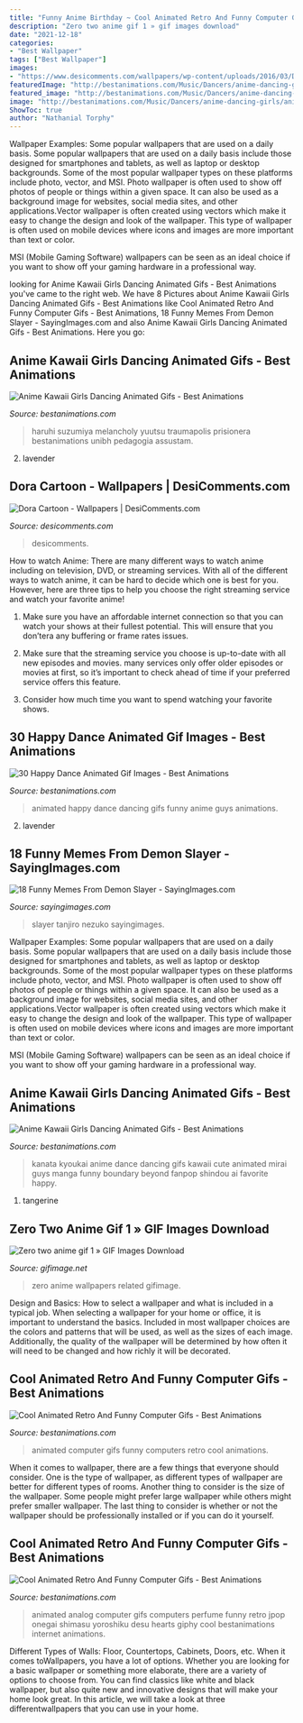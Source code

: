 ```yaml
---
title: "Funny Anime Birthday ~ Cool Animated Retro And Funny Computer Gifs"
description: "Zero two anime gif 1 » gif images download"
date: "2021-12-18"
categories:
- "Best Wallpaper"
tags: ["Best Wallpaper"]
images:
- "https://www.desicomments.com/wallpapers/wp-content/uploads/2016/03/Dora-Cartoon-DC087-768x428.jpg"
featuredImage: "http://bestanimations.com/Music/Dancers/anime-dancing-girls/anime-kawaii-cute-dance-animated-gif-image-7.gif"
featured_image: "http://bestanimations.com/Music/Dancers/anime-dancing-girls/anime-kawaii-cute-dance-animated-gif-image-7.gif"
image: "http://bestanimations.com/Music/Dancers/anime-dancing-girls/anime-kawaii-cute-dance-animated-gif-image-7.gif"
ShowToc: true
author: "Nathanial Torphy"
---
```



Wallpaper Examples: Some popular wallpapers that are used on a daily basis.
Some popular wallpapers that are used on a daily basis include those designed for smartphones and tablets, as well as laptop or desktop backgrounds. Some of the most popular wallpaper types on these platforms include photo, vector, and MSI. 
Photo wallpaper is often used to show off photos of people or things within a given space. It can also be used as a background image for websites, social media sites, and other applications.Vector wallpaper is often created using vectors which make it easy to change the design and look of the wallpaper. This type of wallpaper is often used on mobile devices where icons and images are more important than text or color. 

MSI (Mobile Gaming Software) wallpapers can be seen as an ideal choice if you want to show off your gaming hardware in a professional way.

	

		
looking for Anime Kawaii Girls Dancing Animated Gifs - Best Animations you've came to the right web. We have 8 Pictures about Anime Kawaii Girls Dancing Animated Gifs - Best Animations like Cool Animated Retro And Funny Computer Gifs - Best Animations, 18 Funny Memes From Demon Slayer - SayingImages.com and also Anime Kawaii Girls Dancing Animated Gifs - Best Animations. Here you go:
		
    
## Anime Kawaii Girls Dancing Animated Gifs - Best Animations

<img loading=lazy src="https://bestanimations.com/Music/Dancers/anime-dancing-girls/anime-kawaii-cute-dance-animated-gif-image-2.gif" onerror="this.onerror=null;this.src='https://tse2.mm.bing.net/th?id=OIP.gwxxtmw7jACXTsClgh1a4AAAAA&amp;pid=15.1';" alt="Anime Kawaii Girls Dancing Animated Gifs - Best Animations">

_Source: bestanimations.com_

>haruhi suzumiya melancholy yuutsu traumapolis prisionera bestanimations unibh pedagogia assustam. 

	

2. lavender 

    
## Dora Cartoon - Wallpapers | DesiComments.com

<img loading=lazy src="https://www.desicomments.com/wallpapers/wp-content/uploads/2016/03/Dora-Cartoon-DC087-768x428.jpg" onerror="this.onerror=null;this.src='https://tse4.mm.bing.net/th?id=OIP.hlADW4Uz0pgHZMgwXg1QUQHaEI&amp;pid=15.1';" alt="Dora Cartoon - Wallpapers | DesiComments.com">

_Source: desicomments.com_

>desicomments. 

	

How to watch Anime: There are many different ways to watch anime including on television, DVD, or streaming services.
With all of the different ways to watch anime, it can be hard to decide which one is best for you. However, here are three tips to help you choose the right streaming service and watch your favorite anime!
1. Make sure you have an affordable internet connection so that you can watch your shows at their fullest potential. This will ensure that you don’tera any buffering or frame rates issues.

2. Make sure that the streaming service you choose is up-to-date with all new episodes and movies. many services only offer older episodes or movies at first, so it’s important to check ahead of time if your preferred service offers this feature.

3. Consider how much time you want to spend watching your favorite shows.

    
## 30 Happy Dance Animated Gif Images - Best Animations

<img loading=lazy src="http://bestanimations.com/Music/Dancers/happy-dance/happy-dance-animated-gif-image-56.gif" onerror="this.onerror=null;this.src='https://tse3.mm.bing.net/th?id=OIP.a6TP2s-irWg_TrOtBtKgRAHaEK&amp;pid=15.1';" alt="30 Happy Dance Animated Gif Images - Best Animations">

_Source: bestanimations.com_

>animated happy dance dancing gifs funny anime guys animations. 

	

2. lavender 

    
## 18 Funny Memes From Demon Slayer - SayingImages.com

<img loading=lazy src="https://sayingimages.com/wp-content/uploads/2021/05/demon-slayer-memes-tanjiro-tricks-nezuko-213x300.jpg" onerror="this.onerror=null;this.src='https://tse3.mm.bing.net/th?id=OIP.2oTgN8Jn4yoDZj-DARHVtgAAAA&amp;pid=15.1';" alt="18 Funny Memes From Demon Slayer - SayingImages.com">

_Source: sayingimages.com_

>slayer tanjiro nezuko sayingimages. 

	

Wallpaper Examples: Some popular wallpapers that are used on a daily basis.
Some popular wallpapers that are used on a daily basis include those designed for smartphones and tablets, as well as laptop or desktop backgrounds. Some of the most popular wallpaper types on these platforms include photo, vector, and MSI. 
Photo wallpaper is often used to show off photos of people or things within a given space. It can also be used as a background image for websites, social media sites, and other applications.Vector wallpaper is often created using vectors which make it easy to change the design and look of the wallpaper. This type of wallpaper is often used on mobile devices where icons and images are more important than text or color. 

MSI (Mobile Gaming Software) wallpapers can be seen as an ideal choice if you want to show off your gaming hardware in a professional way.

    
## Anime Kawaii Girls Dancing Animated Gifs - Best Animations

<img loading=lazy src="http://bestanimations.com/Music/Dancers/anime-dancing-girls/anime-kawaii-cute-dance-animated-gif-image-7.gif" onerror="this.onerror=null;this.src='https://tse1.mm.bing.net/th?id=OIP.fqwnE1KdDBGqYbmVz48siwHaEK&amp;pid=15.1';" alt="Anime Kawaii Girls Dancing Animated Gifs - Best Animations">

_Source: bestanimations.com_

>kanata kyoukai anime dance dancing gifs kawaii cute animated mirai guys manga funny boundary beyond fanpop shindou ai favorite happy. 

	

1. tangerine 

    
## Zero Two Anime Gif 1 » GIF Images Download

<img loading=lazy src="https://gifimage.net/wp-content/uploads/2018/11/zero-two-anime-gif-300x200.gif" onerror="this.onerror=null;this.src='https://tse4.mm.bing.net/th?id=OIP.kJ2w21e_h0LAE9fPShe4ogAAAA&amp;pid=15.1';" alt="Zero two anime gif 1 » GIF Images Download">

_Source: gifimage.net_

>zero anime wallpapers related gifimage. 

	

Design and Basics: How to select a wallpaper and what is included in a typical job.
When selecting a wallpaper for your home or office, it is important to understand the basics. Included in most wallpaper choices are the colors and patterns that will be used, as well as the sizes of each image. Additionally, the quality of the wallpaper will be determined by how often it will need to be changed and how richly it will be decorated.

    
## Cool Animated Retro And Funny Computer Gifs - Best Animations

<img loading=lazy src="http://bestanimations.com/Computers/funny-computer-animated-gif-31.gif" onerror="this.onerror=null;this.src='https://tse4.mm.bing.net/th?id=OIP.EEpfQcPIDepjlHF1T9JlTQHaFj&amp;pid=15.1';" alt="Cool Animated Retro And Funny Computer Gifs - Best Animations">

_Source: bestanimations.com_

>animated computer gifs funny computers retro cool animations. 

	

When it comes to wallpaper, there are a few things that everyone should consider. One is the type of wallpaper, as different types of wallpaper are better for different types of rooms. Another thing to consider is the size of the wallpaper. Some people might prefer large wallpaper while others might prefer smaller wallpaper. The last thing to consider is whether or not the wallpaper should be professionally installed or if you can do it yourself.

    
## Cool Animated Retro And Funny Computer Gifs - Best Animations

<img loading=lazy src="http://bestanimations.com/Computers/funny-computer-animated-gif-55.gif" onerror="this.onerror=null;this.src='https://tse1.mm.bing.net/th?id=OIP.7gX2zOIKgoMZYnMIyvUquQHaEK&amp;pid=15.1';" alt="Cool Animated Retro And Funny Computer Gifs - Best Animations">

_Source: bestanimations.com_

>animated analog computer gifs computers perfume funny retro jpop onegai shimasu yoroshiku desu hearts giphy cool bestanimations internet animations. 

	

Different Types of Walls: Floor, Countertops, Cabinets, Doors, etc.
When it comes toWallpapers, you have a lot of options. Whether you are looking for a basic wallpaper or something more elaborate, there are a variety of options to choose from. You can find classics like white and black wallpaper, but also quite new and innovative designs that will make your home look great. In this article, we will take a look at three differentwallpapers that you can use in your home.

